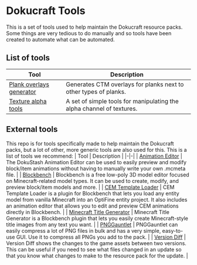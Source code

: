 # Dokucraft Tools
This is a set of tools used to help maintain the Dokucraft resource packs. Some things are very tedious to do manually and so tools have been created to automate what can be automated.

## List of tools
| Tool | Description |
|-|-|
| [Plank overlays generator](plank_overlays_generator/README.md) | Generates CTM overlays for planks next to other types of planks. |
| [Texture alpha tools](texture_alpha_tools/README.md) | A set of simple tools for manipulating the alpha channel of textures. |

## External tools
This repo is for tools specifically made to help maintain the Dokucraft packs, but a lot of other, more generic tools are also used for this. This is a list of tools we recommend:
| Tool | Description |
|-|-|
| [Animation Editor](https://stash.dokucraft.co.uk/?animation-editor) | The DokuStash Animation Editor can be used to easily preview and modify block/item animations without having to manually write your own .mcmeta file. |
| [Blockbench](https://www.blockbench.net/) | Blockbench is a free low-poly 3D model editor focused on Minecraft-related model types. It can be used to create, modify, and preview block/item models and more. |
| [CEM Template Loader](https://ewanhowell.com/plugins/cem-template-loader) | CEM Template Loader is a plugin for Blockbench that lets you load any entity model from vanilla Minecraft into an OptiFine entity project. It also includes an animation editor that allows you to edit and preview CEM animations directly in Blockbench. |
| [Minecraft Title Generator](https://ewanhowell.com/plugins/minecraft-title-generator) | Minecraft Title Generator is a Blockbench plugin that lets you easily create Minecraft-style title images from any text you want. |
| [PNGGauntlet](https://pnggauntlet.com/) | PNGGauntlet can easily compress a lot of PNG files in bulk and has a very simple, easy-to-use GUI. Use it to compress all PNGs you add to the pack. |
| [Version Diff](https://cccode.bitbucket.io/version-diff/) | Version Diff shows the changes to the game assets between two versions. This can be useful if you need to see what files changed in an update so that you know what changes to make to the resource pack for the update. |
